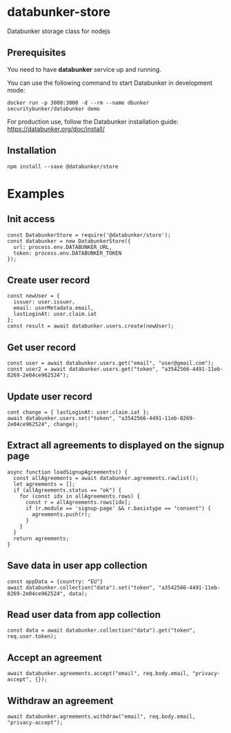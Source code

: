 # databunker-store
Databunker storage class for nodejs


Prerequisites
-------------
You need to have **databunker** service up and running.

You can use the following command to start Databunker in development mode:

```docker run -p 3000:3000 -d --rm --name dbunker securitybunker/databunker demo```

For production use, follow the Databunker installation guide: https://databunker.org/doc/install/


Installation
------------

```npm install --save @databunker/store```


# Examples

## Init access

```
const DatabunkerStore = require('@databunker/store');
const databunker = new DatabunkerStore({
  url: process.env.DATABUNKER_URL,
  token: process.env.DATABUNKER_TOKEN
});
```

## Create user record

```
const newUser = {
  issuer: user.issuer,
  email: userMetadata.email,
  lastLoginAt: user.claim.iat
};
const result = await databunker.users.create(newUser);
```

## Get user record

```
const user = await databunker.users.get("email", "user@gmail.com");
const user2 = await databunker.users.get("token", "a3542566-4491-11eb-8269-2e04ce962524");
```

## Update user record
```
cont change = { lastLoginAt: user.claim.iat };
await databunker.users.set("token", "a3542566-4491-11eb-8269-2e04ce962524", change);
```

## Extract all agreements to displayed on the signup page
```
async function loadSignupAgreements() {
  const allAgreements = await databunker.agreements.rawlist();
  let agreements = [];
  if (allAgreements.status == "ok") {
    for (const idx in allAgreements.rows) {
      const r = allAgreements.rows[idx];
      if (r.module == 'signup-page' && r.basistype == "consent") {
        agreements.push(r);
      }
    }
  }
  return agreements;
}
```

## Save data in user app collection
```
const appData = {country: "EU"}
await databunker.collection("data").set("token", "a3542566-4491-11eb-8269-2e04ce962524", data);
```

## Read user data from app collection
```
const data = await databunker.collection("data").get("token", req.user.token);
```

## Accept an agreement
```
await databunker.agreements.accept("email", req.body.email, "privacy-accept", {});
```

## Withdraw an agreement
```
await databunker.agreements.withdraw("email", req.body.email, "privacy-accept");
```

